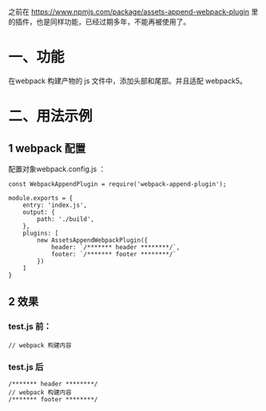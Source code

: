 之前在 https://www.npmjs.com/package/assets-append-webpack-plugin 里的插件，也是同样功能，已经过期多年，不能再被使用了。
# 一、功能
在webpack 构建产物的 js 文件中，添加头部和尾部。并且适配 webpack5。


# 二、用法示例
## 1 webpack 配置
配置对象webpack.config.js ：
```
const WebpackAppendPlugin = require('webpack-append-plugin');

module.exports = {
    entry: 'index.js',
    output: {
        path: './build',
    },
    plugins: [
        new AssetsAppendWebpackPlugin({
            header: `/******* header ********/`,
            footer: `/******* footer ********/`
        })
    ]
}
```


## 2 效果
### test.js 前：
```
// webpack 构建内容
```

### test.js 后
```
/******* header ********/
// webpack 构建内容
/******* footer ********/
```